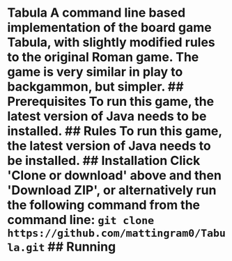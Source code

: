 # Tabula A command line based implementation of the board game Tabula, with slightly modified rules to the original Roman game. The game is very similar in play to backgammon, but simpler. ## Prerequisites To run this game, the latest version of **Java** needs to be installed. ## Rules To run this game, the latest version of **Java** needs to be installed. ## Installation Click 'Clone or download' above and then 'Download ZIP', or alternatively run the following command from the command line: ``` git clone https://github.com/mattingram0/Tabula.git ``` ## Running ``` ```
